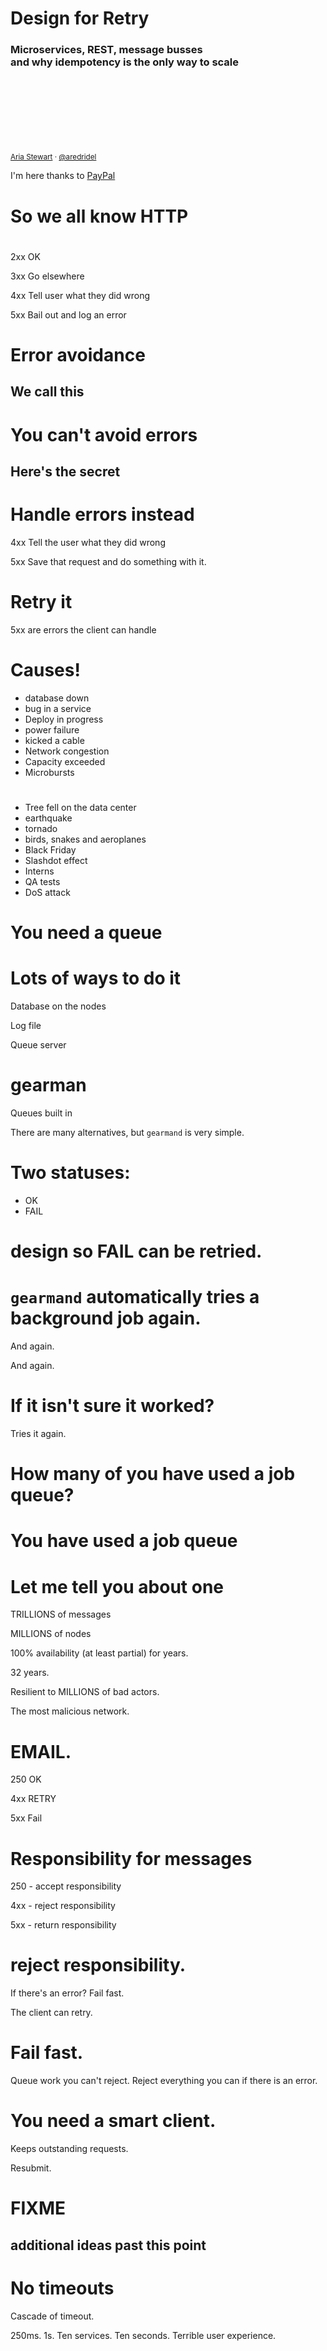 
# Design for Retry

### Microservices, REST, message busses<br> and why idempotency is the only way to scale

<br><br><br><br><br><br><br><small><a href="http://dinhe.net/~aredridel/">Aria Stewart</a> &middot; <a href="http://twitter.com/aredridel">@aredridel</a></small>

I'm here thanks to [PayPal](http://paypal.com)

# So we all know HTTP

#
2xx OK

3xx Go elsewhere

4xx Tell user what they did wrong

5xx Bail out and log an error

# Error avoidance

## We call this

# You can't avoid errors

## Here's the secret

# Handle errors instead

4xx Tell the user what they did wrong

5xx Save that request and do something with it.

# Retry it

5xx are errors the client can handle

# Causes!

* database down
* bug in a service
* Deploy in progress
* power failure
* kicked a cable
* Network congestion
* Capacity exceeded
* Microbursts

#

* Tree fell on the data center
* earthquake
* tornado
* birds, snakes and aeroplanes
* Black Friday
* Slashdot effect
* Interns
* QA tests
* DoS attack

# You need a queue

# Lots of ways to do it

Database on the nodes

Log file

Queue server

# gearman

Queues built in

There are many alternatives, but `gearmand` is very simple.

# Two statuses:

* OK
* FAIL

# design so FAIL can be retried.

# `gearmand` automatically tries a background job again.

And again.

And again.

# If it isn't sure it worked?

Tries it again.

# How many of you have used a job queue?

# You have used a job queue

# Let me tell you about one

TRILLIONS of messages

MILLIONS of nodes

100% availability (at least partial) for years.

32 years.

Resilient to MILLIONS of bad actors.

The most malicious network.

# EMAIL.

250 OK

4xx RETRY

5xx Fail

# Responsibility for messages

250 - accept responsibility

4xx - reject responsibility

5xx - return responsibility

# reject responsibility.

If there's an error? Fail fast.

The client can retry.

# Fail fast.

Queue work you can't reject. Reject everything you can if there is an error.

# You need a smart client.

Keeps outstanding requests.

Resubmit.

# FIXME
## additional ideas past this point

# No timeouts

Cascade of timeout.

250ms. 1s. Ten services. Ten seconds. Terrible user experience.

